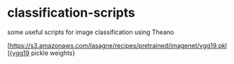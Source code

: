 # classification-scripts
some useful scripts for image classification using Theano

[https://s3.amazonaws.com/lasagne/recipes/pretrained/imagenet/vgg19.pkl]{vgg19 pickle weights}
